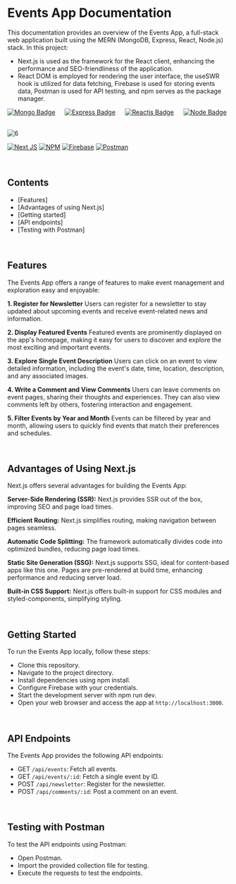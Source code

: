 # Events App Documentation
This documentation provides an overview of the Events App, a full-stack web application built using the MERN (MongoDB, Express, React, Node.js) stack. 
In this project:
* Next.js is used as the framework for the React client, enhancing the performance and SEO-friendliness of the application.
* React DOM is employed for rendering the user interface, the useSWR hook is utilized for data fetching, Firebase is used for storing events data, Postman is used for API testing, and npm serves as the package manager.


[![Mongo Badge](http://img.shields.io/badge/Database%20-MongoDB-darkgreen?style=for-the-badge&logo=mongodb)](https://www.mongodb.com/)
&emsp;
[![Express Badge](http://img.shields.io/badge/Server%20-Express-black?style=for-the-badge&logo=express)](https://expressjs.com/)
&emsp;
[![Reactjs Badge](http://img.shields.io/badge/Client%20-React-blue?style=for-the-badge&logo=react)](https://reactjs.org/)
&emsp;
[![Node Badge](http://img.shields.io/badge/Backend%20-Node-green?style=for-the-badge&logo=node.js)](https://nodejs.org/en/)
&emsp;


![6](https://github.com/umangutkarsh/nextEvents-app/assets/95426993/4d94b1f2-712d-4cfb-8712-e472eed2ac96)
<br/>

[![Next JS](https://img.shields.io/badge/Next-black?style=for-the-badge&logo=next.js&logoColor=white)](https://nextjs.org/)
[![NPM](https://img.shields.io/badge/NPM-%23CB3837.svg?style=for-the-badge&logo=npm&logoColor=white)](https://www.npmjs.com/)
[![Firebase](https://img.shields.io/badge/firebase-%23039BE5.svg?style=for-the-badge&logo=firebase)](https://firebase.google.com/)
[![Postman](https://img.shields.io/badge/Postman-FF6C37?style=for-the-badge&logo=postman&logoColor=white)](https://www.postman.com/)


<br />

## Contents
* [Features]
* [Advantages of using Next.js]
* [Getting started]
* [API endpoints]
* [Testing with Postman]

<br />

## Features
The Events App offers a range of features to make event management and exploration easy and enjoyable:

**1. Register for Newsletter**
Users can register for a newsletter to stay updated about upcoming events and receive event-related news and information.

**2. Display Featured Events**
Featured events are prominently displayed on the app's homepage, making it easy for users to discover and explore the most exciting and important events.

**3. Explore Single Event Description**
Users can click on an event to view detailed information, including the event's date, time, location, description, and any associated images.

**4. Write a Comment and View Comments**
Users can leave comments on event pages, sharing their thoughts and experiences. They can also view comments left by others, fostering interaction and engagement.

**5. Filter Events by Year and Month**
Events can be filtered by year and month, allowing users to quickly find events that match their preferences and schedules.

<br />


## Advantages of Using Next.js
Next.js offers several advantages for building the Events App:

**Server-Side Rendering (SSR):** Next.js provides SSR out of the box, improving SEO and page load times.

**Efficient Routing:** Next.js simplifies routing, making navigation between pages seamless.

**Automatic Code Splitting:** The framework automatically divides code into optimized bundles, reducing page load times.

**Static Site Generation (SSG):** Next.js supports SSG, ideal for content-based apps like this one. Pages are pre-rendered at build time, enhancing performance and reducing server load.

**Built-in CSS Support:** Next.js offers built-in support for CSS modules and styled-components, simplifying styling.

<br />


## Getting Started
To run the Events App locally, follow these steps:

* Clone this repository.
* Navigate to the project directory.
* Install dependencies using npm install.
* Configure Firebase with your credentials.
* Start the development server with npm run dev.
* Open your web browser and access the app at `http://localhost:3000`.

<br />

  
## API Endpoints
The Events App provides the following API endpoints:

* GET `/api/events`: Fetch all events.
* GET `/api/events/:id`: Fetch a single event by ID.
* POST `/api/newsletter`: Register for the newsletter.
* POST `/api/comments/:id`: Post a comment on an event.

<br />

  
## Testing with Postman
To test the API endpoints using Postman:

* Open Postman.
* Import the provided collection file for testing.
* Execute the requests to test the endpoints.
